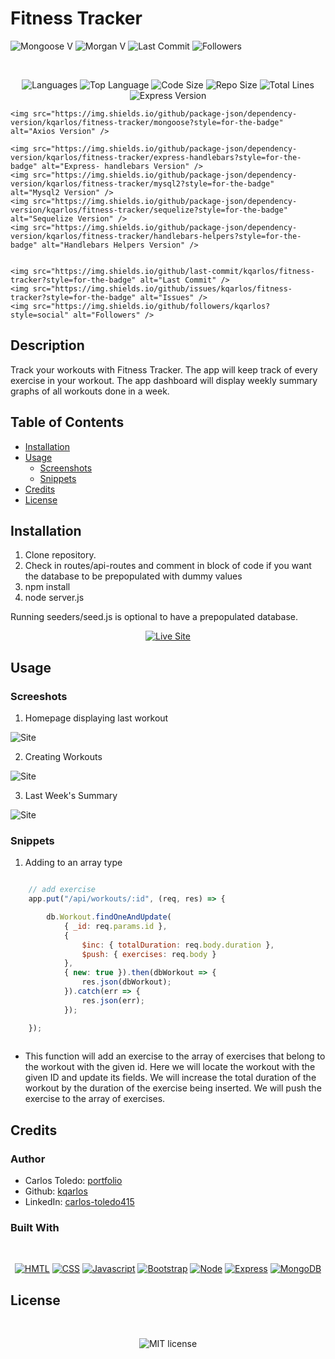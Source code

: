# Fitness Tracker



![Mongoose V](https://img.shields.io/github/package-json/dependency-version/kqarlos/fitness-tracker/mongoose)
![Morgan V](https://img.shields.io/github/package-json/dependency-version/kqarlos/fitness-tracker/morgan)
![Last Commit](https://img.shields.io/github/last-commit/kqarlos/fitness-tracker)
![Followers](https://img.shields.io/github/followers/kqarlos?style=social)

</br>
<p align="center">
    <img src="https://img.shields.io/github/languages/count/kqarlos/fitness-tracker?style=for-the-badge" alt="Languages" />
    <img src="https://img.shields.io/github/languages/top/kqarlos/fitness-tracker?style=for-the-badge" alt="Top Language" />
    <img src="https://img.shields.io/github/languages/code-size/kqarlos/fitness-tracker?style=for-the-badge" alt="Code Size" />
    <img src="https://img.shields.io/github/repo-size/kqarlos/fitness-tracker?style=for-the-badge" alt="Repo Size" />   
    <img src="https://img.shields.io/tokei/lines/github/kqarlos/fitness-tracker?style=for-the-badge" alt="Total Lines" />
    <img src="https://img.shields.io/github/package-json/dependency-version/kqarlos/fitness-tracker/express?style=for-the-badge" alt="Express Version" />
    
    <img src="https://img.shields.io/github/package-json/dependency-version/kqarlos/fitness-tracker/mongoose?style=for-the-badge" alt="Axios Version" />

    <img src="https://img.shields.io/github/package-json/dependency-version/kqarlos/fitness-tracker/express-handlebars?style=for-the-badge" alt="Express- handlebars Version" />
    <img src="https://img.shields.io/github/package-json/dependency-version/kqarlos/fitness-tracker/mysql2?style=for-the-badge" alt="Mysql2 Version" />
    <img src="https://img.shields.io/github/package-json/dependency-version/kqarlos/fitness-tracker/sequelize?style=for-the-badge" alt="Sequelize Version" />
    <img src="https://img.shields.io/github/package-json/dependency-version/kqarlos/fitness-tracker/handlebars-helpers?style=for-the-badge" alt="Handlebars Helpers Version" />

    
    <img src="https://img.shields.io/github/last-commit/kqarlos/fitness-tracker?style=for-the-badge" alt="Last Commit" />  
    <img src="https://img.shields.io/github/issues/kqarlos/fitness-tracker?style=for-the-badge" alt="Issues" />  
    <img src="https://img.shields.io/github/followers/kqarlos?style=social" alt="Followers" />  
</p>


## Description

Track your workouts with Fitness Tracker. The app will keep track of every exercise in your workout. The app dashboard will display weekly summary graphs of all workouts done in a week.

## Table of Contents

* [Installation](#installation)
* [Usage](#usage)
    * [Screenshots](#screenshots)
    * [Snippets](#snippets)
* [Credits](#credits)
* [License](#license)

## Installation

1. Clone repository. 
2. Check in routes/api-routes and comment in block of code if you want the database to be prepopulated with dummy values
3. npm install
4. node server.js

Running seeders/seed.js is optional to have a prepopulated database.

<p align="center">
    <a href="https://track-your-fitness.herokuapp.com/"><img src="https://img.shields.io/badge/-👉 See Live Site-success?style=for-the-badge"  alt="Live Site" /></a>
</p>


## Usage

### Screeshots

1. Homepage displaying last workout

![Site](public/assets/homepage.png)

2. Creating Workouts

![Site](public/assets/live.gif)


3. Last Week's Summary

![Site](public/assets/dash.png)

### Snippets


1. Adding to an array type

```javascript

    // add exercise
    app.put("/api/workouts/:id", (req, res) => {

        db.Workout.findOneAndUpdate(
            { _id: req.params.id },
            {
                $inc: { totalDuration: req.body.duration },
                $push: { exercises: req.body }
            },
            { new: true }).then(dbWorkout => {
                res.json(dbWorkout);
            }).catch(err => {
                res.json(err);
            });

    });
    
```
* This function will add an exercise to the array of exercises that belong to the workout with the given id. Here we will locate the workout with the given ID and update its fields. We will increase the total duration of the workout by the duration of the exercise being inserted. We will push the exercise to the array of exercises.


## Credits

### Author

- Carlos Toledo: [portfolio](https://professional-portfolio2020.herokuapp.com/)
- Github: [kqarlos](https://www.github.com/kqarlos)
- LinkedIn: [carlos-toledo415](https://www.linkedin.com/in/carlos-toledo415/)

### Built With

</br>
<p align="center">
    <a href="https://developer.mozilla.org/en-US/docs/Web/HTML"><img src="https://img.shields.io/badge/-HTML-orange?style=for-the-badge"  alt="HMTL" /></a>
    <a href="https://developer.mozilla.org/en-US/docs/Web/CSS"><img src="https://img.shields.io/badge/-CSS-blue?style=for-the-badge" alt="CSS" /></a>
    <a href="https://www.javascript.com/"><img src="https://img.shields.io/badge/-Javascript-yellow?style=for-the-badge" alt="Javascript" /></a>
    <a href="https://getbootstrap.com/"><img src="https://img.shields.io/badge/-Bootstrap-blueviolet?style=for-the-badge" alt="Bootstrap" /></a>
    <a href="https://nodejs.org/en/"><img src="https://img.shields.io/badge/-Node-orange?style=for-the-badge" alt="Node" /></a>
    <a href="https://www.npmjs.com/package/express"><img src="https://img.shields.io/badge/-Express-blue?style=for-the-badge" alt="Express" /></a>
    <a href="https://www.mongodb.com/"><img src="https://img.shields.io/badge/-MongoDB-blue?style=for-the-badge" alt="MongoDB" /></a>
</p>

## License


</br>
<p align="center">
    <img align="center" src="https://img.shields.io/github/license/kqarlos/fitness-tracker?style=for-the-badge" alt="MIT license" />
</p>
